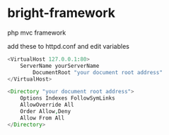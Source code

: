 # bright-framework

php mvc framework 

add these to httpd.conf and edit variables
```php
<VirtualHost 127.0.0.1:80>
	ServerName yourServerName
        DocumentRoot "your document root address"
</VirtualHost>

<Directory "your document root address">
    Options Indexes FollowSymLinks
    AllowOverride All
    Order Allow,Deny
    Allow From All
</Directory>
```